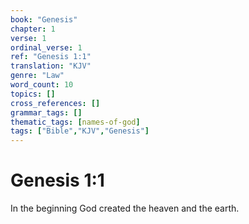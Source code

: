 ```yaml
---
book: "Genesis"
chapter: 1
verse: 1
ordinal_verse: 1
ref: "Genesis 1:1"
translation: "KJV"
genre: "Law"
word_count: 10
topics: []
cross_references: []
grammar_tags: []
thematic_tags: [names-of-god]
tags: ["Bible","KJV","Genesis"]
---
```


# Genesis 1:1

In the beginning God created the heaven and the earth.
